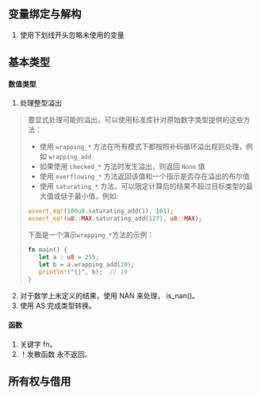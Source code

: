 ## 变量绑定与解构

1. 使用下划线开头忽略未使用的变量

## 基本类型

#### 数值类型

1. 处理整型溢出

>要显式处理可能的溢出，可以使用标准库针对原始数字类型提供的这些方法：
>
>- 使用 `wrapping_*` 方法在所有模式下都按照补码循环溢出规则处理，例如 `wrapping_add`
>- 如果使用 `checked_*` 方法时发生溢出，则返回 `None` 值
>- 使用 `overflowing_*` 方法返回该值和一个指示是否存在溢出的布尔值
>- 使用 `saturating_*` 方法，可以限定计算后的结果不超过目标类型的最大值或低于最小值，例如:
>
>```rust
>assert_eq!(100u8.saturating_add(1), 101);
>assert_eq!(u8::MAX.saturating_add(127), u8::MAX);
>```
>
>下面是一个演示`wrapping_*`方法的示例：
>
>```rust
>fn main() {
>    let a : u8 = 255;
>    let b = a.wrapping_add(20);
>    println!("{}", b);  // 19
>}
>```

2. 对于数学上未定义的结果，使用 NAN 来处理， is_nan()。
3. 使用 AS 完成类型转换。

#### 函数

1. 关键字 fn。
2. ！发散函数 永不返回。

## 所有权与借用

